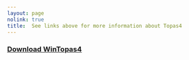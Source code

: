 ```yaml
---
layout: page
nolink: true
title:  See links above for more information about Topas4
---
```



### [Download WinTopas4](https://www.dropbox.com/s/54ccgxua9gch6mt/WinTopas4-setup.exe?dl=1)





